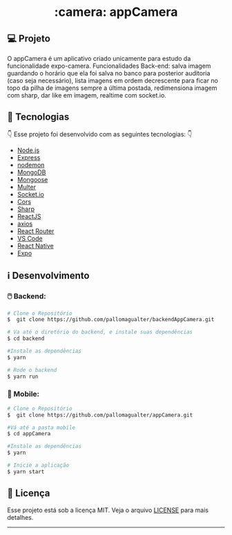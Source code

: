 <h1 align="center">
 :camera: appCamera
</h1>

## :computer: Projeto

O appCamera é um aplicativo criado unicamente para estudo da funcionalidade expo-camera.
Funcionalidades Back-end: salva imagem guardando o horário que ela foi salva no banco para posterior auditoria (caso seja necessário), lista imagens em ordem decrescente para ficar no topo da pilha de imagens sempre a última postada, redimensiona imagem com sharp, dar like em imagem, realtime com socket.io.


## :rocket: Tecnologias

:point_down: Esse projeto foi desenvolvido com as seguintes tecnologias: :point_down:

-  [Node.js](https://nodejs.org/en/)
-  [Express](https://expressjs.com/)
-  [nodemon](https://github.com/remy/nodemon)
-  [MongoDB](https://mongodb.com)
-  [Mongoose](https://mongoosejs.com/)
-  [Multer](https://github.com/expressjs/multer)
-  [Socket.io](https://socket.io/)
-  [Cors](https://github.com/expressjs/cors)
-  [Sharp](https://github.com/lovell/sharp)
-  [ReactJS](https://reactjs.org/)
-  [axios](https://github.com/axios/axios)
-  [React Router](https://github.com/ReactTraining/react-router)
-  [VS Code](https://code.visualstudio.com/)
-  [React Native](https://reactnative.dev/)
-  [Expo](https://expo.io/)

## :information_source: Desenvolvimento

### :computer_mouse: Backend: 

```bash
# Clone o Repositório
$  git clone https://github.com/pallomagualter/backendAppCamera.git

# Va até o diretório do backend, e instale suas dependências
$ cd backend

#Instale as dependências
$ yarn 

# Rode o backend 
$ yarn run 
```


### :iphone: Mobile:

```bash
# Clone o Repositório
$  git clone https://github.com/pallomagualter/appCamera.git

#Vá até a pasta mobile 
$ cd appCamera 

#Instale as dependências
$ yarn 

# Inicie a aplicação
$ yarn start
```

## :memo: Licença

Esse projeto está sob a licença MIT. Veja o arquivo [LICENSE](LICENSE.md) para mais detalhes.

---
